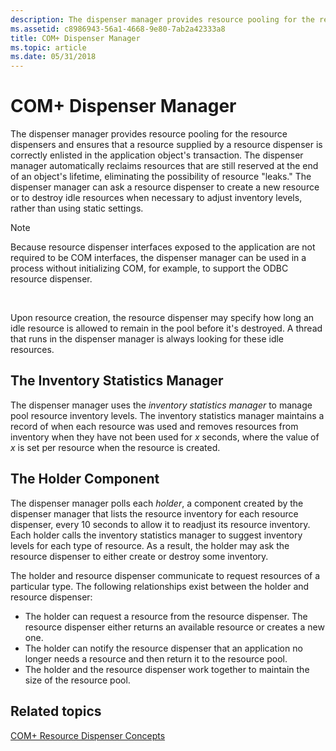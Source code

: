 ```yaml
---
description: The dispenser manager provides resource pooling for the resource dispensers and ensures that a resource supplied by a resource dispenser is correctly enlisted in the application objects transaction.
ms.assetid: c8986943-56a1-4668-9e80-7ab2a42333a8
title: COM+ Dispenser Manager
ms.topic: article
ms.date: 05/31/2018
---
```


# COM+ Dispenser Manager

The dispenser manager provides resource pooling for the resource dispensers and ensures that a resource supplied by a resource dispenser is correctly enlisted in the application object's transaction. The dispenser manager automatically reclaims resources that are still reserved at the end of an object's lifetime, eliminating the possibility of resource "leaks." The dispenser manager can ask a resource dispenser to create a new resource or to destroy idle resources when necessary to adjust inventory levels, rather than using static settings.

> [!Note]  
> Because resource dispenser interfaces exposed to the application are not required to be COM interfaces, the dispenser manager can be used in a process without initializing COM, for example, to support the ODBC resource dispenser.

 

Upon resource creation, the resource dispenser may specify how long an idle resource is allowed to remain in the pool before it's destroyed. A thread that runs in the dispenser manager is always looking for these idle resources.

## The Inventory Statistics Manager

The dispenser manager uses the *inventory statistics manager* to manage pool resource inventory levels. The inventory statistics manager maintains a record of when each resource was used and removes resources from inventory when they have not been used for *x* seconds, where the value of *x* is set per resource when the resource is created.

## The Holder Component

The dispenser manager polls each *holder*, a component created by the dispenser manager that lists the resource inventory for each resource dispenser, every 10 seconds to allow it to readjust its resource inventory. Each holder calls the inventory statistics manager to suggest inventory levels for each type of resource. As a result, the holder may ask the resource dispenser to either create or destroy some inventory.

The holder and resource dispenser communicate to request resources of a particular type. The following relationships exist between the holder and resource dispenser:

-   The holder can request a resource from the resource dispenser. The resource dispenser either returns an available resource or creates a new one.
-   The holder can notify the resource dispenser that an application no longer needs a resource and then return it to the resource pool.
-   The holder and the resource dispenser work together to maintain the size of the resource pool.

## Related topics

<dl> <dt>

[COM+ Resource Dispenser Concepts](com--resource-dispenser-concepts.md)
</dt> </dl>

 

 



